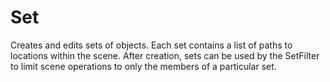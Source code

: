 # Set

Creates and edits sets of objects. Each set contains a list of paths
to locations within the scene. After creation, sets can be used
by the SetFilter to limit scene operations to only the members of
a particular set.

